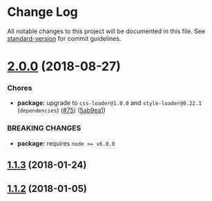 # Change Log

All notable changes to this project will be documented in this file. See [standard-version](https://github.com/conventional-changelog/standard-version) for commit guidelines.

<a name="2.0.0"></a>
# [2.0.0](https://github.com/webpack-contrib/mocha-loader/compare/v1.1.3...v2.0.0) (2018-08-27)


### Chores

* **package:** upgrade to `css-loader@1.0.0` and `style-loader@0.22.1` (`dependencies`) ([#75](https://github.com/webpack-contrib/mocha-loader/issues/75)) ([5ab9ea1](https://github.com/webpack-contrib/mocha-loader/commit/5ab9ea1))


### BREAKING CHANGES

* **package:** requires `node >= v6.0.0`



<a name="1.1.3"></a>
## [1.1.3](https://github.com/webpack-contrib/mocha-loader/compare/v1.1.2...v1.1.3) (2018-01-24)



<a name="1.1.2"></a>
## [1.1.2](https://github.com/webpack-contrib/mocha-loader/compare/v1.1.1...v1.1.2) (2018-01-05)
